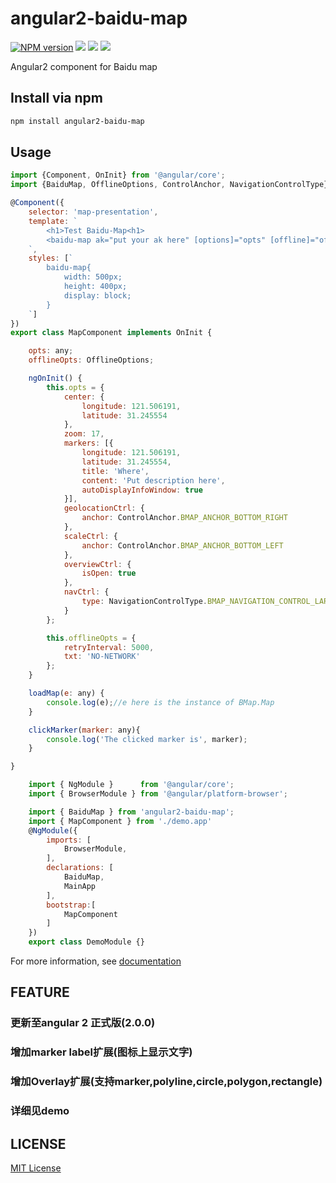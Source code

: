 angular2-baidu-map
=====================

[![NPM version][npm-image]][npm-url]
![][david-url]
![][dt-url]
![][license-url]

Angular2 component for Baidu map

## Install via npm ##

```bash
npm install angular2-baidu-map
```

## Usage ##

```javascript
import {Component, OnInit} from '@angular/core';
import {BaiduMap, OfflineOptions, ControlAnchor, NavigationControlType} from 'angular2-baidu-map';

@Component({
    selector: 'map-presentation',
    template: `
        <h1>Test Baidu-Map<h1>
        <baidu-map ak="put your ak here" [options]="opts" [offline]="offlineOpts" (onMapLoaded)="loadMap($event)" (onMarkerClicked)="clickMarker($event)"></baidu-map>
    `,
    styles: [`
        baidu-map{
            width: 500px;
            height: 400px;
            display: block;
        }
    `]
})
export class MapComponent implements OnInit {

    opts: any;
    offlineOpts: OfflineOptions;

    ngOnInit() {
        this.opts = {
            center: {
                longitude: 121.506191,
                latitude: 31.245554
            },
            zoom: 17,
            markers: [{
                longitude: 121.506191,
                latitude: 31.245554,
                title: 'Where',
                content: 'Put description here',
                autoDisplayInfoWindow: true
            }],
            geolocationCtrl: {
                anchor: ControlAnchor.BMAP_ANCHOR_BOTTOM_RIGHT
            },
            scaleCtrl: {
                anchor: ControlAnchor.BMAP_ANCHOR_BOTTOM_LEFT
            },
            overviewCtrl: {
                isOpen: true
            },
            navCtrl: {
                type: NavigationControlType.BMAP_NAVIGATION_CONTROL_LARGE
            }
        };

        this.offlineOpts = {
            retryInterval: 5000,
            txt: 'NO-NETWORK'
        };
    }

    loadMap(e: any) {
        console.log(e);//e here is the instance of BMap.Map
    }

    clickMarker(marker: any){
        console.log('The clicked marker is', marker);
    }

}
```
```javascript
    import { NgModule }      from '@angular/core';
    import { BrowserModule } from '@angular/platform-browser';

    import { BaiduMap } from 'angular2-baidu-map';
    import { MapComponent } from './demo.app'
    @NgModule({
        imports: [
            BrowserModule,
        ],
        declarations: [
            BaiduMap,
            MainApp
        ],
        bootstrap:[
            MapComponent
        ]
    })
    export class DemoModule {}
```
For more information, see [documentation](http://leftstick.github.io/angular2-baidu-map/)

## FEATURE ##

### 更新至angular 2 正式版(2.0.0)
### 增加marker label扩展(图标上显示文字)
### 增加Overlay扩展(支持marker,polyline,circle,polygon,rectangle)
### 详细见demo

## LICENSE ##

[MIT License](https://raw.githubusercontent.com/leftstick/angular2-baidu-map/master/LICENSE)


[npm-url]: https://npmjs.org/package/angular2-baidu-map
[npm-image]: https://img.shields.io/npm/v/angular2-baidu-map.svg
[david-url]: https://david-dm.org/leftstick/angular2-baidu-map.png
[dt-url]:https://img.shields.io/npm/dt/angular2-baidu-map.svg
[license-url]:https://img.shields.io/npm/l/angular2-baidu-map.svg
